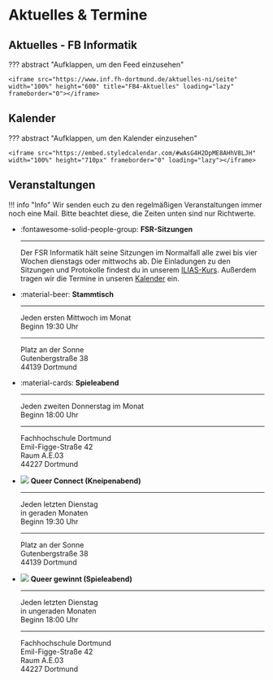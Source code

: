 # Aktuelles & Termine

## Aktuelles - FB Informatik

??? abstract "Aufklappen, um den Feed einzusehen"

    <iframe src="https://www.inf.fh-dortmund.de/aktuelles-ni/seite" width="100%" height="600" title="FB4-Aktuelles" loading="lazy" frameborder="0"></iframe>

## Kalender

??? abstract "Aufklappen, um den Kalender einzusehen"

    <iframe src="https://embed.styledcalendar.com/#wAsG4H2DpME8AHhV8LJH" width="100%" height="710px" frameborder="0" loading="lazy"></iframe>


## Veranstaltungen

!!! info "Info"
    Wir senden euch zu den regelmäßigen Veranstaltungen immer noch eine Mail.
    Bitte beachtet diese, die Zeiten unten sind nur Richtwerte.

<div class="grid cards" markdown>

- :fontawesome-solid-people-group: **FSR-Sitzungen**

    ---

    Der FSR Informatik hält seine Sitzungen im Normalfall alle zwei bis vier Wochen dienstags oder mittwochs ab. Die Einladungen zu den Sitzungen und Protokolle findest du in unserem [ILIAS-Kurs](https://www.ilias.fh-dortmund.de/ilias/goto_ilias-fhdo_fold_1319348.html). Außerdem tragen wir die Termine in unseren [Kalender](#kalender) ein.

</div>


<div class="grid cards" markdown>

- :material-beer: **Stammtisch**

    ---

    Jeden ersten Mittwoch im Monat  
    Beginn 19:30 Uhr

    ---

    Platz an der Sonne  
    Gutenbergstraße 38  
    44139 Dortmund

- :material-cards: **Spieleabend**

    ---

    Jeden zweiten Donnerstag im Monat  
    Beginn 18:00 Uhr

    ---

    Fachhochschule Dortmund  
    Emil-Figge-Straße 42  
    Raum A.E.03  
    44227 Dortmund

- <img src="../images/rainbow-beer.svg" class="twemoji"> **Queer Connect (Kneipenabend)**

    ---

    Jeden letzten Dienstag  
    in geraden Monaten  
    Beginn 19:30 Uhr

    ---

    Platz an der Sonne  
    Gutenbergstraße 38  
    44139 Dortmund

- <img src="../images/rainbow-cards.svg" class="twemoji"> **Queer gewinnt (Spieleabend)**

    ---

    Jeden letzten Dienstag  
    in ungeraden Monaten  
    Beginn 18:00 Uhr

    ---

    Fachhochschule Dortmund  
    Emil-Figge-Straße 42  
    Raum A.E.03  
    44227 Dortmund

</div>
